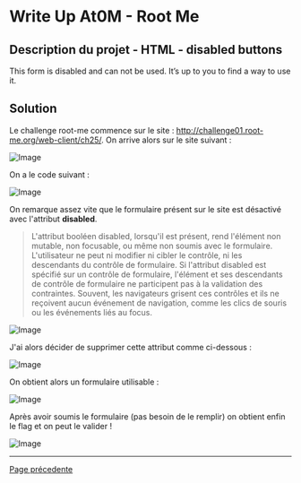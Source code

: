 # Write Up At0M - Root Me

## Description du projet - HTML - disabled buttons

This form is disabled and can not be used. It’s up to you to find a way to use it.

## Solution

Le challenge root-me commence sur le site : http://challenge01.root-me.org/web-client/ch25/. On arrive alors sur le site suivant :

![Image](https://marc-emmanuel9.github.io/Root%20Me/WEB%20-%20Client/HTML%20-%20disabled%20buttons/Ressources/Photo_site.jpg)

On a le code suivant :

![Image](https://marc-emmanuel9.github.io/Root%20Me/WEB%20-%20Client/HTML%20-%20disabled%20buttons/Ressources/Photo_code.jpg)

On remarque assez vite que le formulaire présent sur le site est désactivé avec l'attribut <b>disabled</b>.

>L'attribut booléen disabled, lorsqu'il est présent, rend l'élément non mutable, non focusable, ou même non soumis avec le formulaire. L'utilisateur ne peut ni modifier ni cibler le contrôle, ni les descendants du contrôle de formulaire. Si l'attribut disabled est spécifié sur un contrôle de formulaire, l'élément et ses descendants de contrôle de formulaire ne participent pas à la validation des contraintes. Souvent, les navigateurs grisent ces contrôles et ils ne reçoivent aucun événement de navigation, comme les clics de souris ou les événements liés au focus.

![Image](https://marc-emmanuel9.github.io/Root%20Me/WEB%20-%20Client/HTML%20-%20disabled%20buttons/Ressources/Photo_code_form.jpg)

J'ai alors décider de supprimer cette attribut comme ci-dessous :  

![Image](https://marc-emmanuel9.github.io/Root%20Me/WEB%20-%20Client/HTML%20-%20disabled%20buttons/Ressources/Photo_code_form2.jpg)

On obtient alors un formulaire utilisable :

![Image](https://marc-emmanuel9.github.io/Root%20Me/WEB%20-%20Client/HTML%20-%20disabled%20buttons/Ressources/Photo_champ_actived.jpg)

Après avoir soumis le formulaire (pas besoin de le remplir) on obtient enfin le flag et on peut le valider !

![Image](https://marc-emmanuel9.github.io/Root%20Me/WEB%20-%20Client/HTML%20-%20disabled%20buttons/Ressources/Photo_flag.jpg)

-------------
[Page précedente](https://marc-emmanuel9.github.io/Root%20Me/)